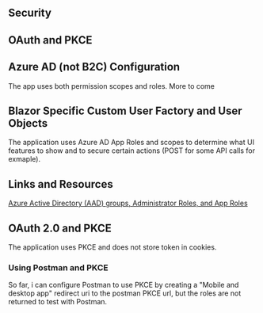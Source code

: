 ## Security

## OAuth and PKCE

## Azure AD (not B2C) Configuration

The app uses both permission scopes and roles.  More to come

## Blazor Specific Custom User Factory and User Objects

The application uses Azure AD App Roles and scopes to determine what UI features to show and to secure certain actions (POST for some API calls for exmaple).

## Links and Resources
[Azure Active Directory (AAD) groups, Administrator Roles, and App Roles](https://docs.microsoft.com/en-us/aspnet/core/blazor/security/webassembly/azure-active-directory-groups-and-roles?view=aspnetcore-6.0)


## OAuth 2.0 and PKCE

The application uses PKCE and does not store token in cookies. 

### Using Postman and PKCE

So far, i can configure Postman to use PKCE by creating a "Mobile and desktop app" redirect uri to the postman PKCE url, but the roles are not returned to test with Postman. 